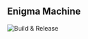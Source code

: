 Enigma Machine
---
![Build & Release](https://github.com/umpire274/enigma/actions/workflows/release.yml/badge.svg)
